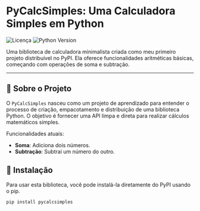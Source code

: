 # PyCalcSimples: Uma Calculadora Simples em Python

![Licença](https://img.shields.io/badge/licen%C3%A7a-MIT-blue.svg)
![Python Version](https://img.shields.io/badge/python-3.8%2B-brightgreen.svg)

Uma biblioteca de calculadora minimalista criada como meu primeiro projeto distribuível no PyPI. Ela oferece funcionalidades aritméticas básicas, começando com operações de soma e subtração.

---

## 📖 Sobre o Projeto

O `PyCalcSimples` nasceu como um projeto de aprendizado para entender o processo de criação, empacotamento e distribuição de uma biblioteca Python. O objetivo é fornecer uma API limpa e direta para realizar cálculos matemáticos simples.

Funcionalidades atuais:
* **Soma**: Adiciona dois números.
* **Subtração**: Subtrai um número do outro.

## 🚀 Instalação

Para usar esta biblioteca, você pode instalá-la diretamente do PyPI usando o pip.

```bash
pip install pycalcsimples 
